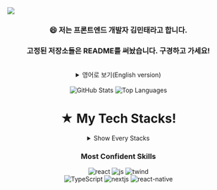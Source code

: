 <div>
  <img align="top" src="https://gh-hits.nomadcoders.workers.dev/view?username=mintae1117" />
</div>

<div align="center">
  
### 😄 저는 프론트엔드 개발자 **김민태**라고 합니다.
### 고정된 저장소들은 README를 써놨습니다. 구경하고 가세요!

<br>

<details>
    <summary>영어로 보기(English version)</summary>

<!-- summary 아래 한칸 공백 두고 내용 삽입 -->
### 😄 Hello. My name is mintaeKim and I'm a Front-End Developer.
### The pinned repositories got README on each of them. Feel free to look around!

</details>

</div>

<div align="center">
<br>

<div align="center">
  <img src="https://github-readme-stats.vercel.app/api?username=mintae1117&show_icons=true&theme=radical" alt="GitHub Stats" />
  <img src="https://github-readme-stats.vercel.app/api/top-langs/?username=mintae1117&layout=compact&theme=radical&exclude_repo=jinjood-rice-cake" alt="Top Languages" />
</div>

# ★ My Tech Stacks!

<details>
    <summary> Show Every Stacks</summary>

<!-- summary 아래 한칸 공백 두고 내용 삽입 -->
  <h3>Learned Or Experienced</h3>

  <div>
      <h4>Front-End</h4>
  </div>

  ![html5](https://img.shields.io/badge/HTML5-E34F26?style=for-the-badge&logo=html5&logoColor=white)
  ![CSS3](https://img.shields.io/badge/css3-%231572B6.svg?style=for-the-badge&logo=css3&logoColor=white)
  ![js](https://img.shields.io/badge/JavaScript-F7DF1E?style=for-the-badge&logo=JavaScript&logoColor=white)
  ![react](https://img.shields.io/badge/React-20232A?style=for-the-badge&logo=react&logoColor=61DAFB)
  ![TypeScript](https://img.shields.io/badge/typescript-%23007ACC.svg?style=for-the-badge&logo=typescript&logoColor=white)
  ![Styled Components](https://img.shields.io/badge/styled--components-DB7093?style=for-the-badge&logo=styled-components&logoColor=white)
  <img src="https://img.shields.io/badge/recoil-3578E5?style=for-the-badge&logo=recoil&logoColor=white">
  ![reactquery](https://img.shields.io/badge/React_Query-FF4154?style=for-the-badge&logo=ReactQuery&logoColor=white)
  ![electron](https://img.shields.io/badge/Electron-2B2E3A?style=for-the-badge&logo=electron&logoColor=9FEAF9)
  ![nextjs](https://img.shields.io/badge/Next.js-000?logo=nextdotjs&logoColor=fff&style=for-the-badge)
  ![twind](https://img.shields.io/badge/Tailwind_CSS-38B2AC?style=for-the-badge&logo=tailwind-css&logoColor=white)
  ![scss](https://img.shields.io/badge/Sass-CC6699?style=for-the-badge&logo=sass&logoColor=white)
  ![react-native](https://img.shields.io/badge/React_Native-20232A?style=for-the-badge&logo=react&logoColor=61DAFB)
  
  <div>
      <h4>Back-End</h4>
  </div>

  ![java](https://img.shields.io/badge/Java-ED8B00?style=for-the-badge&logo=openjdk&logoColor=white)
  ![postgre](https://img.shields.io/badge/PostgreSQL-316192?style=for-the-badge&logo=postgresql&logoColor=white)
  ![dbeaver](https://img.shields.io/badge/dbeaver-382923?style=for-the-badge&logo=dbeaver&logoColor=white)
  ![Firebase](https://img.shields.io/badge/firebase-a08021?style=for-the-badge&logo=firebase&logoColor=ffcd34)
  ![socketio](https://img.shields.io/badge/Socket.io-010101?&style=for-the-badge&logo=Socket.io&logoColor=white)

  <div>
      <h4>ETC</h4>
  </div>

  ![c](https://img.shields.io/badge/C-00599C?style=for-the-badge&logo=c&logoColor=white)
  ![c++](https://img.shields.io/badge/C%2B%2B-00599C?style=for-the-badge&logo=c%2B%2B&logoColor=white)
  ![python](https://img.shields.io/badge/Python-3776AB?style=for-the-badge&logo=python&logoColor=white)
  ![git](https://img.shields.io/badge/GIT-E44C30?style=for-the-badge&logo=git&logoColor=white)
  ![intellij](https://img.shields.io/badge/IntelliJ_IDEA-000000.svg?style=for-the-badge&logo=intellij-idea&logoColor=white)
  ![Vercel](https://img.shields.io/badge/vercel-%23000000.svg?style=for-the-badge&logo=vercel&logoColor=white)
  ![netlify](https://img.shields.io/badge/Netlify-00C7B7?style=for-the-badge&logo=netlify&logoColor=white)
  ![vite](https://img.shields.io/badge/Vite-B73BFE?style=for-the-badge&logo=vite&logoColor=FFD62E)
  
</details>

<h3>Most Confident Skills</h3>

![react](https://img.shields.io/badge/React-20232A?style=for-the-badge&logo=react&logoColor=61DAFB)
![js](https://img.shields.io/badge/JavaScript-F7DF1E?style=for-the-badge&logo=JavaScript&logoColor=white)
![twind](https://img.shields.io/badge/Tailwind_CSS-38B2AC?style=for-the-badge&logo=tailwind-css&logoColor=white)<br>
![TypeScript](https://img.shields.io/badge/typescript-%23007ACC.svg?style=for-the-badge&logo=typescript&logoColor=white)
![nextjs](https://img.shields.io/badge/Next.js-000?logo=nextdotjs&logoColor=fff&style=for-the-badge)
![react-native](https://img.shields.io/badge/React_Native-20232A?style=for-the-badge&logo=react&logoColor=61DAFB)

</div>
<br>

